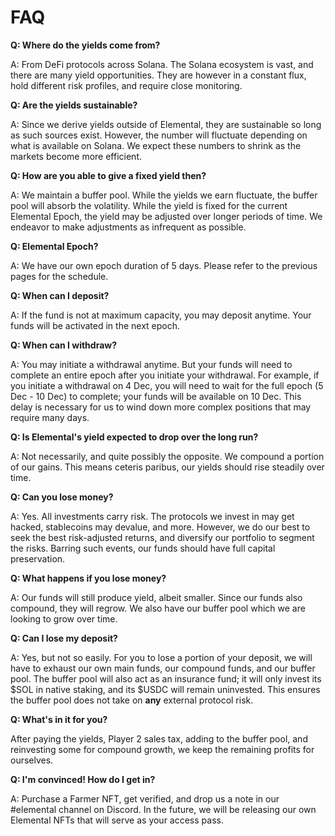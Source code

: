 # FAQ

**Q: Where do the yields come from?**

A: From DeFi protocols across Solana. The Solana ecosystem is vast, and there are many yield opportunities. They are however in a constant flux, hold different risk profiles, and require close monitoring.

**Q: Are the yields sustainable?**

A: Since we derive yields outside of Elemental, they are sustainable so long as such sources exist. However, the number will fluctuate depending on what is available on Solana. We expect these numbers to shrink as the markets become more efficient.

**Q: How are you able to give a fixed yield then?**

A: We maintain a buffer pool. While the yields we earn fluctuate, the buffer pool will absorb the volatility. While the yield is fixed for the current Elemental Epoch, the yield may be adjusted over longer periods of time. We endeavor to make adjustments as infrequent as possible.

**Q: Elemental Epoch?**

A: We have our own epoch duration of 5 days. Please refer to the previous pages for the schedule.

**Q: When can I deposit?**

A: If the fund is not at maximum capacity, you may deposit anytime. Your funds will be activated in the next epoch.

**Q: When can I withdraw?**

A: You may initiate a withdrawal anytime. But your funds will need to complete an entire epoch after you initiate your withdrawal. For example, if you initiate a withdrawal on 4 Dec, you will need to wait for the full epoch (5 Dec - 10 Dec) to complete; your funds will be available on 10 Dec. This delay is necessary for us to wind down more complex positions that may require many days.

**Q: Is Elemental's yield expected to drop over the long run?**

A: Not necessarily, and quite possibly the opposite. We compound a portion of our gains. This means ceteris paribus, our yields should rise steadily over time.

**Q: Can you lose money?**

A: Yes. All investments carry risk. The protocols we invest in may get hacked, stablecoins may devalue, and more. However, we do our best to seek the best risk-adjusted returns, and diversify our portfolio to segment the risks. Barring such events, our funds should have full capital preservation.

**Q: What happens if you lose money?**

A: Our funds will still produce yield, albeit smaller. Since our funds also compound, they will regrow. We also have our buffer pool which we are looking to grow over time.

**Q: Can I lose my deposit?**

A: Yes, but not so easily. For you to lose a portion of your deposit, we will have to exhaust our own main funds, our compound funds, and our buffer pool. The buffer pool will also act as an insurance fund; it will only invest its $SOL in native staking, and its $USDC will remain uninvested. This ensures the buffer pool does not take on **any** external protocol risk.

**Q: What's in it for you?**

After paying the yields, Player 2 sales tax, adding to the buffer pool, and reinvesting some for compound growth, we keep the remaining profits for ourselves.

**Q: I'm convinced! How do I get in?**

A: Purchase a Farmer NFT, get verified, and drop us a note in our #elemental channel on Discord. In the future, we will be releasing our own Elemental NFTs that will serve as your access pass.

